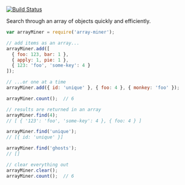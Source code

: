 [![Build Status](https://travis-ci.org/reergymerej/array-miner.svg)](https://travis-ci.org/reergymerej/array-miner)

Search through an array of objects quickly and efficiently.

```js
var arrayMiner = require('array-miner');

// add items as an array...
arrayMiner.add([
  { foo: 123, bar: 1 },
  { apply: 1, pie: 1 },
  { 123: 'foo', 'some-key': 4 }
]);

// ...or one at a time
arrayMiner.add({ id: 'unique' }, { foo: 4 }, { monkey: 'foo' });

arrayMiner.count();  // 6

// results are returned in an array
arrayMiner.find(4);
// [ { '123': 'foo', 'some-key': 4 }, { foo: 4 } ]

arrayMiner.find('unique');
// [{ id: 'unique' }]

arrayMiner.find('ghosts');
// []

// clear everything out
arrayMiner.clear();
arrayMiner.count();  // 6
```